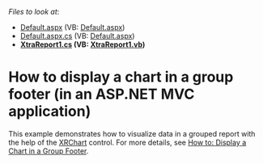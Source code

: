 <!-- default file list -->
*Files to look at*:

* [Default.aspx](./CS/Default.aspx) (VB: [Default.aspx](./VB/Default.aspx))
* [Default.aspx.cs](./CS/Default.aspx.cs) (VB: [Default.aspx](./VB/Default.aspx))
* **[XtraReport1.cs](./CS/XtraReport1.cs) (VB: [XtraReport1.vb](./VB/XtraReport1.vb))**
<!-- default file list end -->
# How to display a chart in a group footer (in an ASP.NET MVC application)


This example demonstrates how to visualize data in a grouped report with the help of the <a href="https://documentation.devexpress.com/XtraReports/clsDevExpressXtraReportsUIXRCharttopic.aspx">XRChart</a> control. For more details, see <a href="https://documentation.devexpress.com/#XtraReports/CustomDocument3291">How to: Display a Chart in a Group Footer</a>.

<br/>


